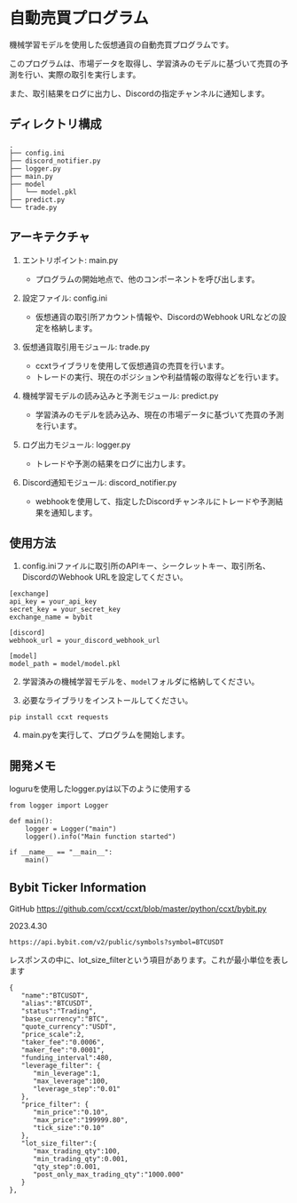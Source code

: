 # 自動売買プログラム

機械学習モデルを使用した仮想通貨の自動売買プログラムです。

このプログラムは、市場データを取得し、学習済みのモデルに基づいて売買の予測を行い、実際の取引を実行します。

また、取引結果をログに出力し、Discordの指定チャンネルに通知します。

## ディレクトリ構成
```
.
├── config.ini
├── discord_notifier.py
├── logger.py
├── main.py
├── model
│   └── model.pkl
├── predict.py
└── trade.py
```

## アーキテクチャ

1. エントリポイント: main.py
   - プログラムの開始地点で、他のコンポーネントを呼び出します。

2. 設定ファイル: config.ini
   - 仮想通貨の取引所アカウント情報や、DiscordのWebhook URLなどの設定を格納します。

3. 仮想通貨取引用モジュール: trade.py
   - ccxtライブラリを使用して仮想通貨の売買を行います。
   - トレードの実行、現在のポジションや利益情報の取得などを行います。

4. 機械学習モデルの読み込みと予測モジュール: predict.py
   - 学習済みのモデルを読み込み、現在の市場データに基づいて売買の予測を行います。

5. ログ出力モジュール: logger.py
   - トレードや予測の結果をログに出力します。

6. Discord通知モジュール: discord_notifier.py
   - webhookを使用して、指定したDiscordチャンネルにトレードや予測結果を通知します。

## 使用方法

1. config.iniファイルに取引所のAPIキー、シークレットキー、取引所名、DiscordのWebhook URLを設定してください。

```
[exchange]
api_key = your_api_key
secret_key = your_secret_key
exchange_name = bybit

[discord]
webhook_url = your_discord_webhook_url

[model]
model_path = model/model.pkl
```

2. 学習済みの機械学習モデルを、`model`フォルダに格納してください。

3. 必要なライブラリをインストールしてください。

```
pip install ccxt requests
```

4. main.pyを実行して、プログラムを開始します。



## 開発メモ
loguruを使用したlogger.pyは以下のように使用する

```
from logger import Logger

def main():
    logger = Logger("main")
    logger().info("Main function started")

if __name__ == "__main__":
    main()
```

## Bybit Ticker Information

GitHub
https://github.com/ccxt/ccxt/blob/master/python/ccxt/bybit.py

2023.4.30
```
https://api.bybit.com/v2/public/symbols?symbol=BTCUSDT
```

レスポンスの中に、lot_size_filterという項目があります。これが最小単位を表します

```
{
   "name":"BTCUSDT",
   "alias":"BTCUSDT",
   "status":"Trading",
   "base_currency":"BTC",
   "quote_currency":"USDT",
   "price_scale":2,
   "taker_fee":"0.0006",
   "maker_fee":"0.0001",
   "funding_interval":480,
   "leverage_filter": {
      "min_leverage":1,
      "max_leverage":100,
      "leverage_step":"0.01"
   },
   "price_filter": {
      "min_price":"0.10",
      "max_price":"199999.80",
      "tick_size":"0.10"
   },
   "lot_size_filter":{
      "max_trading_qty":100,
      "min_trading_qty":0.001,
      "qty_step":0.001,
      "post_only_max_trading_qty":"1000.000"
   }
},
```